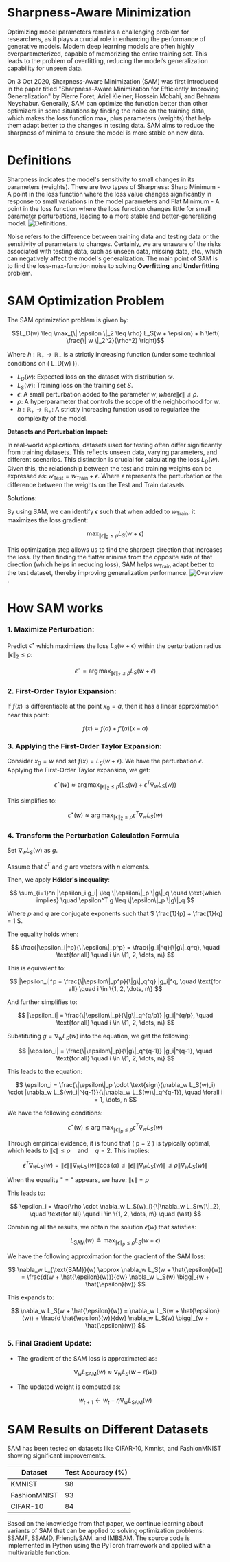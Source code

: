# Sharpness-Aware Minimization
Optimizing model parameters remains a challenging problem for researchers, as it plays a crucial role in enhancing the performance of generative models. Modern deep learning models are often highly overparameterized, capable of memorizing the entire training set. This leads to the problem of overfitting, reducing the model’s generalization capability for unseen data.

On 3 Oct 2020, Sharpness-Aware Minimization (SAM) was first introduced in the paper titled "Sharpness-Aware Minimization for Efficiently Improving Generalization" by Pierre Foret, Ariel Kleiner, Hossein Mobahi, and Behnam Neyshabur. Generally, SAM can optimize the function better than other optimizers in some situations by finding the noise on the training data, which makes the loss function max, plus parameters (weights) that help them adapt better to the changes in testing data. SAM aims to reduce the sharpness of minima to ensure the model is more stable on new data.

# Definitions

Sharpness indicates the model's sensitivity to small changes in its parameters (weights). There are two types of Sharpness: Sharp Minimum - A point in the loss function where the loss value changes significantly in response to small variations in the model parameters and Flat Minimum - A point in the loss function where the loss function changes little for small parameter perturbations, leading to a more stable and better-generalizing model. ![Definitions](assets/sharp-flat.png).

Noise refers to the difference between training data and testing data or the sensitivity of parameters to changes. Certainly, we are unaware of the risks associated with testing data, such as unseen data, missing data, etc., which can negatively affect the model's generalization. The main point of SAM is to find the loss-max-function noise to solving **Overfitting** and **Underfitting** problem.

# SAM Optimization Problem

The SAM optimization problem is given by:

$$L_D(w) \leq \max_{\| \epsilon \|_2 \leq \rho} L_S(w + \epsilon) + h \left( \frac{\| w \|_2^2}{\rho^2} \right)$$

Where $`h: \mathbb{R}_+ \to \mathbb{R}_+`$ is a strictly increasing function (under some technical conditions on \( L_D(w) \)).

- $` L_D(w) `$: Expected loss on the dataset with distribution $`\mathcal{D}`$.
- $` L_S(w) `$: Training loss on the training set $`S `$.
- $` \epsilon `$: A small perturbation added to the parameter $` w ,  where  \| \epsilon \| \leq \rho `$.
- $` \rho `$: A hyperparameter that controls the scope of the neighborhood for $` w `$.
- $` h: \mathbb{R}_+ \to \mathbb{R}_+`$: A strictly increasing function used to regularize the complexity of the model.

**Datasets and Perturbation Impact:**

In real-world applications, datasets used for testing often differ significantly from training datasets. This reflects unseen data, varying parameters, and different scenarios. This distinction is crucial for calculating the loss $` L_D(w) `$. Given this, the relationship between the test and training weights can be expressed as: $`w_{\text{Test}} = w_{\text{Train}} + \epsilon`$. Where $` \epsilon `$ represents the perturbation or the difference between the weights on the Test and Train datasets.

**Solutions:**

By using SAM, we can identify $` \epsilon `$ such that when added to $` w_{\text{Train}} `$, it maximizes the loss gradient:

$$\max_{\| \epsilon \|_2 \leq \rho} L_S(w + \epsilon)$$

This optimization step allows us to find the sharpest direction that increases the loss. By then finding the flatter minima from the opposite side of that direction (which helps in reducing loss), SAM helps $` w_{\text{Train}} `$ adapt better to the test dataset, thereby improving generalization performance. ![Overview](assets/sharp-flat.png).

# How SAM works

### 1. Maximize Perturbation:

Predict $` \epsilon^\star `$ which maximizes the loss $` L_S(w + \epsilon) `$ within the perturbation radius $` \| \epsilon \|_2 \leq \rho `$:

$$
\epsilon^\star = \arg \max_{\| \epsilon \|_2 \leq \rho} L_S(w + \epsilon)
$$

### 2. First-Order Taylor Expansion:

If $` f(x) `$ is differentiable at the point $` x_0 = a `$, then it has a linear approximation near this point:

$$
f(x) \approx f(a) + f'(a)(x - a)
$$

### 3. Applying the First-Order Taylor Expansion:

Consider $` x_0 = w `$ and set $` f(x) = L_S(w + \epsilon) `$. We have the perturbation $` \epsilon `$. Applying the First-Order Taylor expansion, we get:

$$
\epsilon^\star(w) \approx \arg \max_{\| \epsilon \|_2 \leq \rho} \left( L_S(w) + \epsilon^T \nabla_w L_S(w) \right)
$$

This simplifies to:

$$
\epsilon^\star(w) \approx \arg \max_{\| \epsilon \|_2 \leq \rho} \epsilon^T \nabla_w L_S(w)
$$

### 4. Transform the Perturbation Calculation Formula
Set $`\nabla_w L_S(w)`$  as  $`g `$.

Assume that $` \epsilon^T `$ and $` g `$ are vectors with $` n `$ elements.

Then, we apply **Hölder's inequality**:

$$
\sum_{i=1}^n |\epsilon_i g_i| \leq \|\epsilon\|_p \|g\|_q \quad \text{which implies} \quad \epsilon^T g \leq \|\epsilon\|_p \|g\|_q
$$

Where $` p `$ and $` q `$ are conjugate exponents such that $` \frac{1}{p} + \frac{1}{q} = 1 `$.

The equality holds when:

$$
\frac{|\epsilon_i|^p}{\|\epsilon\|_p^p} = \frac{|g_i|^q}{\|g\|_q^q}, \quad \text{for all} \quad i \in \{1, 2, \dots, n\}
$$

This is equivalent to:

$$
|\epsilon_i|^p = \frac{\|\epsilon\|_p^p}{\|g\|_q^q} |g_i|^q, \quad \text{for all} \quad i \in \{1, 2, \dots, n\}
$$

And further simplifies to:

$$
|\epsilon_i| = \frac{\|\epsilon\|_p}{\|g\|_q^{q/p}} |g_i|^{q/p}, \quad \text{for all} \quad i \in \{1, 2, \dots, n\}
$$

Substituting $` g = \nabla_w L_S(w) `$ into the equation, we get the following:

$$
|\epsilon_i| = \frac{\|\epsilon\|_p}{\|g\|_q^{q-1}} |g_i|^{q-1}, \quad \text{for all} \quad i \in \{1, 2, \dots, n\}
$$

This leads to the equation:

$$
\epsilon_i = \frac{\|\epsilon\|_p \cdot \text{sign}(\nabla_w L_S(w)_i) \cdot |\nabla_w L_S(w)_i|^{q-1}}{\|\nabla_w L_S(w)\|_q^{q-1}}, \quad \forall i = 1, \dots, n
$$

We have the following conditions:

$$
\epsilon^\star(w) \leq \arg \max_{\|\epsilon\|_p \leq \rho} \epsilon^T \nabla_w L_S(w)
$$

Through empirical evidence, it is found that \( p = 2 \) is typically optimal, which leads to $`\|\epsilon\| \leq \rho \quad \text{and} \quad q = 2`$. This implies:

$$
\epsilon^T \nabla_w L_S(w) = \|\epsilon\| \|\nabla_w L_S(w)\| \cos(\alpha) \leq \|\epsilon\| \|\nabla_w L_S(w)\| \leq \rho \|\nabla_w L_S(w)\|
$$

When the equality " = " appears, we have: $`\|\epsilon\| = \rho`$

This leads to:

$$
\epsilon_i = \frac{\rho \cdot \nabla_w L_S(w)_i}{\|\nabla_w L_S(w)\|_2}, \quad \text{for all} \quad i \in \{1, 2, \dots, n\} \quad (\ast)
$$

Combining all the results, we obtain the solution $` \hat{\epsilon}(w) `$ that satisfies:

$$
L_{\text{SAM}}(w) \triangleq \max_{\|\epsilon\|_p \leq \rho} L_S(w + \epsilon)
$$

We have the following approximation for the gradient of the SAM loss:

$$
\nabla_w L_{\text{SAM}}(w) \approx \nabla_w L_S(w + \hat{\epsilon}(w)) = \frac{d(w + \hat{\epsilon}(w))}{dw} \nabla_w L_S(w) \bigg|_{w + \hat{\epsilon}(w)}
$$

This expands to:

$$
\nabla_w L_S(w + \hat{\epsilon}(w)) = \nabla_w L_S(w + \hat{\epsilon}(w)) + \frac{d \hat{\epsilon}(w)}{dw} \nabla_w L_S(w) \bigg|_{w + \hat{\epsilon}(w)}
$$

### 5. Final Gradient Update:

- The gradient of the SAM loss is approximated as:

$$
\nabla_w L_{\text{SAM}}(w) \approx \nabla_w L_S(w + \hat{\epsilon}(w))
$$

- The updated weight is computed as:

$$
w_{t+1} \leftarrow w_t - \eta \nabla_w L_{\text{SAM}}(w)
$$

# SAM Results on Different Datasets

SAM has been tested on datasets like CIFAR-10, Kmnist, and FashionMNIST showing significant improvements.

| Dataset      | Test Accuracy (%) |
|--------------|-------------------|
| KMNIST       | 98                |
| FashionMNIST | 93                |
| CIFAR-10     | 84                |


Based on the knowledge from that paper, we continue learning about variants of SAM that can be applied to solving optimization problems: SSAMF, SSAMD, FriendlySAM, and IMBSAM. The source code is implemented in Python using the PyTorch framework and applied with a multivariable function.
